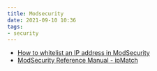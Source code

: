 ```yaml
---
title: Modsecurity
date: 2021-09-10 10:36
tags:
- security
---
```


* [How to whitelist an IP address in ModSecurity][1]
* [ModSecurity Reference Manual - ipMatch][2]

[1]: https://support.cpanel.net/hc/en-us/articles/360058157433-How-to-whitelist-an-IP-address-in-ModSecurity
[2]: https://github.com/SpiderLabs/ModSecurity/wiki/Reference-Manual-(v2.x)#ipMatch
